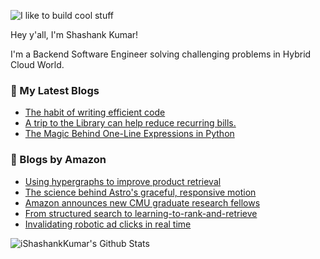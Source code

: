 ![I like to build cool stuff](https://res.cloudinary.com/dt8g3rhcy/image/upload/v1595929574/i_like_to_build_cool_shit._1_nzbwjh.png)

Hey y'all, I'm Shashank Kumar! 

I'm a Backend Software Engineer solving challenging problems in Hybrid Cloud World.

### 📕 My Latest Blogs
<!-- BLOG-POST-LIST:START -->
- [The habit of writing efficient code](https://medium.com/@ishashankkumar/the-habit-of-writing-efficient-code-153b05f04269?source=rss-d24dda280d5f------2)
- [A trip to the Library can help reduce recurring bills.](https://medium.com/swlh/a-trip-to-the-library-can-help-reduce-recurring-bills-23bca495cdf5?source=rss-d24dda280d5f------2)
- [The Magic Behind One-Line Expressions in Python](https://medium.com/swlh/the-magic-behind-one-line-expressions-in-python-816c10180c5c?source=rss-d24dda280d5f------2)
<!-- BLOG-POST-LIST:END -->

### 📕 Blogs by Amazon
<!-- AMAZON-BLOG-POST-LIST:START -->
- [Using hypergraphs to improve product retrieval](https://www.amazon.science/blog/using-hypergraphs-to-improve-product-retrieval)
- [The science behind Astro&#39;s graceful, responsive motion](https://www.amazon.science/blog/the-science-behind-astros-graceful-responsive-motion)
- [Amazon announces new CMU graduate research fellows](https://www.amazon.science/news-and-features/amazon-announces-2023-carnegie-mellon-university-graduate-research-fellows)
- [From structured search to learning-to-rank-and-retrieve](https://www.amazon.science/blog/from-structured-search-to-learning-to-rank-and-retrieve)
- [Invalidating robotic ad clicks in real time](https://www.amazon.science/blog/invalidating-robotic-ad-clicks-in-real-time)
<!-- AMAZON-BLOG-POST-LIST:END -->



<img align="center" alt="iShashankKumar's Github Stats" src="https://github-readme-stats.vercel.app/api?username=ishashankkumar&show_icons=true&hide_border=true" />
